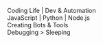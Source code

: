 Coding Life | Dev & Automation   
JavaScript | Python | Node.js   
Creating Bots & Tools   
Debugging > Sleeping   
